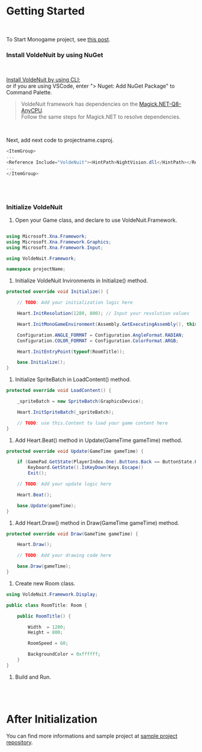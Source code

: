 # Getting Started

</br>

To Start Monogame project, see [this post](https://docs.monogame.net/articles/tutorials/building_2d_games/02_getting_started/index.html?tabs=windows).

### Install VoldeNuit by using NuGet

</br>

[Install VoldeNuit by using CLI](https://learn.microsoft.com/en-us/nuget/consume-packages/install-use-packages-nuget-cli);\
or if you are using VSCode, enter "> Nuget: Add NuGet Package" to Command Palette.

> VoldeNuit framework has dependencies on the [Magick.NET-Q8-AnyCPU](https://github.com/dlemstra/Magick.NET).\
 Follow the same steps for Magick.NET to resolve dependencies.

</br>

Next, add next code to projectname.csproj.

```C#
<ItemGroup>
...
<Reference Include="VoldeNuit"><HintPath>NightVision.dll</HintPath></Reference>
...
</ItemGroup>
```

</br></br>

### Initialize VoldeNuit

1. Open your Game class, and declare to use VoldeNuit.Framework.

```C#

using Microsoft.Xna.Framework;
using Microsoft.Xna.Framework.Graphics;
using Microsoft.Xna.Framework.Input;

using VoldeNuit.Framework;

namespace projectName;

```

1. Initialize VoldeNuit Invironments in Initialize() method.

```C#
protected override void Initialize() {

    // TODO: Add your initialization logic here

    Heart.InitResolution(1280, 800); // Input your resolution values

    Heart.InitMonoGameEnvironment(Assembly.GetExecutingAssembly(), this, _graphics);

    Configuration.ANGLE_FORMAT = Configuration.AngleFormat.RADIAN;
    Configuration.COLOR_FORMAT = Configuration.ColorFormat.ARGB;

    Heart.InitEntryPoint(typeof(RoomTitle));

    base.Initialize();
}
```

1. Initialize SpriteBatch in LoadContent() method.

```C#
protected override void LoadContent() {

    _spriteBatch = new SpriteBatch(GraphicsDevice);

    Heart.InitSpriteBatch(_spriteBatch);

    // TODO: use this.Content to load your game content here
}
```

1. Add Heart.Beat() method in Update(GameTime gameTime) method.

```C#
protected override void Update(GameTime gameTime) {

    if (GamePad.GetState(PlayerIndex.One).Buttons.Back == ButtonState.Pressed || 
        Keyboard.GetState().IsKeyDown(Keys.Escape))
        Exit();

    // TODO: Add your update logic here

    Heart.Beat();

    base.Update(gameTime);
}
```

1. Add Heart.Draw() method in Draw(GameTime gameTime) method.

```C#
protected override void Draw(GameTime gameTime) {

    Heart.Draw();

    // TODO: Add your drawing code here

    base.Draw(gameTime);
}
```

1. Create new Room class.

```C#
using VoldeNuit.Framework.Display;

public class RoomTitle: Room {

    public RoomTitle() {

        Width  = 1280;
        Height = 800;

        RoomSpeed = 60;

        BackgroundColor = 0xffffff;
    }
}
```

1. Build and Run.

</br></br>

# After Initialization

You can find more informations and sample project at [sample project repository](https://github.com/Navylera/VoldeNuitSampleProject).